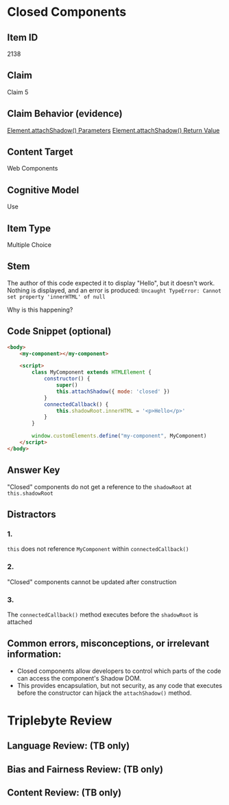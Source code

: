 # Closed Components

## Item ID
2138

## Claim
Claim 5

## Claim Behavior (evidence)
[Element.attachShadow() Parameters](https://developer.mozilla.org/en-US/docs/Web/API/Element/attachShadow#parameters)
[Element.attachShadow() Return Value](https://developer.mozilla.org/en-US/docs/Web/API/Element/attachShadow#return_value)

## Content Target
Web Components

## Cognitive Model
Use

## Item Type
Multiple Choice

## Stem
The author of this code expected it to display "Hello", but it doesn't work.  Nothing is displayed, and an error is produced: 
`Uncaught TypeError: Cannot set property 'innerHTML' of null`

Why is this happening?

## Code Snippet (optional)
```html
<body>
    <my-component></my-component>

    <script>
        class MyComponent extends HTMLElement {
            constructor() {
                super()
                this.attachShadow({ mode: 'closed' })
            }
            connectedCallback() {
                this.shadowRoot.innerHTML = '<p>Hello</p>'
            }
        }

        window.customElements.define("my-component", MyComponent)
    </script>
</body>
```

## Answer Key
"Closed" components do not get a reference to the `shadowRoot` at `this.shadowRoot`

## Distractors
### 1.
`this` does not reference `MyComponent` within `connectedCallback()`

### 2.
"Closed" components cannot be updated after construction

### 3.
The `connectedCallback()` method executes before the `shadowRoot` is attached

## Common errors, misconceptions, or irrelevant information:
* Closed components allow developers to control which parts of the code can access the component's Shadow DOM.
* This provides encapsulation, but not security, as any code that executes before the constructor can hijack the `attachShadow()` method.

# Triplebyte Review

## Language Review: (TB only)

## Bias and Fairness Review: (TB only)

## Content Review: (TB only)
